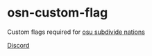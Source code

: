 # osn-custom-flag

Custom flags required for [osu subdivide nations](https://github.com/Cavitedev/osu-subdivide-nations)

[Discord](https://discord.gg/YjH34wpadx)
